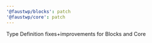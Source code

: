 ```yaml
---
'@faustwp/blocks': patch
'@faustwp/core': patch
---
```


Type Definition fixes+improvements for Blocks and Core
